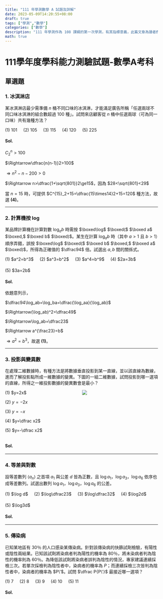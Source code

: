 ```yaml
---
title: "111 年學測數學 A 試題及詳解"
date: 2023-05-09T14:20:55+08:00
draft: true
tags: ["學測","數學"]
categories: ["數學"]
description: "111 年學測作為 108 課綱的第一次學測，有其指標意義，此篇文章為讀者們帶來 111 年學測數學 A 試題及詳解"
math: true
---
```

<!--more-->
# 111學年度學科能力測驗試題-數學A考科

## 單選題

### 1. 冰淇淋店

某冰淇淋店最少需準備 $n$ 桶不同口味的冰淇淋，才能滿足廣告所稱「任選兩球不同口味冰淇淋的組合數超過 100 種」。試問來店顧客從 $n$ 桶中任選兩球（可為同一口味）共有幾種方法？

<div style="display:flex;gap:20px;flex-wrap:wrap">
<div>(1) 101</div><div>(2) 105</div><div>(3) 115</div><div>(4) 120</div><div>(5) 225</div>
</div>

#### Sol.

$C^n_2>100$

$\Rightarrow\dfrac{n(n-1)}2>100$

$\Rightarrow n^2-n-200>0$

$\Rightarrow n>\dfrac{1+\sqrt{801}}2\ge15$，因為 $28<\sqrt{801}<29$

當 $n=15$ 時，可提供 $C^{15}_2+15=\dfrac{15\times14}2+15=120$ 種方法，故選 **(4)**。

---

### 2. 計算機按 log

某品牌計算機在計算對數 $\log_ab$ 時需按 $\boxed\log$ $\boxed($ $\boxed a$ $\boxed,$ $\boxed b$ $\boxed)$。某生在計算 $\log_ab$ 時（其中 $a>1$ 且 $b>1$）順序弄錯，誤按 $\boxed\log$ $\boxed($ $\boxed b$ $\boxed,$ $\boxed a$ $\boxed)$，所得為正確值的 $\dfrac94$ 倍。試選出 $a,b$ 間的關係式。

<div style="display:flex;gap:20px;flex-wrap:wrap">
<div>(1) $a^2=b^3$</div><div>(2) $a^3=b^2$</div><div>(3) $a^4=b^9$</div><div>(4) $2a=3b$</div><div>(5) $3a=2b$</div>
</div>

#### Sol.

依題意列示，

$\dfrac94\log_ab=\log_ba=\dfrac{\log_aa}{\log_ab}$

$\Rightarrow(\log_ab)^2=\dfrac49$

$\Rightarrow\log_ab=\dfrac23$

$\Rightarrow a^{\frac23}=b$

$\Rightarrow a^2=b^3$，故選 **(1)**。

---

### 3. 投影與變異數

在處理二維數據時，有種方法是將數據垂直投影到某一直線，並以該直線為數線，進而了解投影點所成一維數據的變異。下圖的一組二維數據，試問投影到哪一選項的直線，所得之一維投影數據的變異數會是最小？
<div style="display:flex;justify-content:space-between;flex-wrap:wrap">
<div>
(1) $y=2x$

(2) $y=-2x$

(3) $y=-x$

(4) $y=\dfrac x2$

(5) $y=-\dfrac x2$
</div>
<div style="min-width:250px;max-width:40%;">
<img src="/gsat-110-3.png">
</div>
</div>

#### Sol.


---

### 4. 等差與對數

設等差數列 $\langle a_n\rangle$ 之首項 $a_1$ 與公差 $d$ 皆為正數，且 $\log a_1$，$\log a_3$，$\log a_6$ 依序也成等差數列。試選出數列 $\log a_1$，$\log a_3$，$\log a_6$ 的公差。

<div style="display:flex;gap:20px;align-items:center;flex-wrap:wrap">
<div>(1) $\log d$</div><div>(2) $\log\dfrac23$</div><div>(3) $\log\dfrac32$</div><div>(4) $\log2d$</div><div>(5) $\log3d$</div>
</div>

#### Sol.


---

### 5. 傳染病

已知某地區有 30％ 的人口感染某傳染病。針對該傳染病的快篩試劑檢驗，有陽性或陰性兩結果。已知該試劑將染病者判為陽性的機率為 80％，將未染病者判為陰性的機率則為 60％。為降低該試劑將染病者誤判為陰性的情況，專家建議連續採檢三次。若單次採檢判為陰性者中，染病者的機率為 $P$；而連續採檢三次皆判為陰性者中，染病者的機率為 $P\'$。試問 $\dfrac P{P\'}$ 最接近哪一選項？

<div style="display:flex;gap:20px;align-items:center;flex-wrap:wrap">
<div>(1) 7</div><div>(2) 8</div><div>(3) 9</div><div>(4) 10</div><div>(5) 11</div>
</div>

#### Sol.

